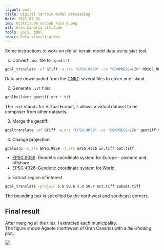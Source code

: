 ```yaml
---
layout: post
title: Digital terrain model processing
date: 2021-07-31
img: GCaltitude_nocbab_rain_m.png
alt: Gran Canaria altitude
tools: QGIS, gdal
topic: Data visualisation
---
```


Some instructions to work on digital terrain model data using `gdal` tool.

1. Convert `.asc` file to `.geotiff`:
```bash
gdal_translate -of GTiff -a_srs "EPSG:9059" -co "COMPRESS=LZW" MDS05_REGCAN95_H28_1087_COB1.asc lp03.geotiff
```
Data are downloaded from the [CNIG](https://centrodedescargas.cnig.es); several files
to cover one island.

2. Generate `.vrt` files:
```bash
gdalbuildvrt geotiff.vrt *.tif
```
The `.vrt` stands for Virtual Format, it allows a virtual dataset to be composer from
other datasets.

3. Merge the geotiff:
```bash
gdaltranslate -of GTiff -a_srs "EPSG:9059" -co "COMPRESS=LZW" geotiff.vrt master.tif
```

4. Change projection:
```bash
gdalwarp -s_srs EPSG:9059 -t_srs EPSG:4326 in.tiff out.tiff
```
* [EPSG:9059](http://epsg.io/9059): Geodetic coordinate system for Europe - onshore and offshore
* [EPSG:4326](https://epsg.io/4326): Geodetic coordinate system for World.

5. Extract region of interest
```bash
gdal_translate -projwin 5.6 50.6 5.9 50.4 out.tiff subset.tiff
```
The bounding box is specified by the northwest and southeast corners.

## Final result

After merging all the tiles, I extracted each municipality.      
The figure shows Agaete (northwest of Gran Canaria) with a _hill-shading_ plot.

<img src="{{ site.url }}/figures/blog/agaete.png" class="img-responsive">
